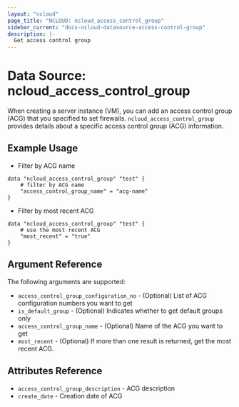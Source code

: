 ```yaml
---
layout: "ncloud"
page_title: "NCLOUD: ncloud_access_control_group"
sidebar_current: "docs-ncloud-datasource-access-control-group"
description: |-
  Get access control group
---
```


# Data Source: ncloud_access_control_group

When creating a server instance (VM), you can add an access control group (ACG) that you specified to set firewalls. `ncloud_access_control_group` provides details about a specific access control group (ACG) information.


## Example Usage

* Filter by ACG name

```hcl
data "ncloud_access_control_group" "test" {
    # filter by ACG name
	"access_control_group_name" = "acg-name"
}
```

* Filter by most recent ACG

```hcl
data "ncloud_access_control_group" "test" {
    # use the most recent ACG
	"most_recent" = "true"
}
```


## Argument Reference

The following arguments are supported:

* `access_control_group_configuration_no` - (Optional) List of ACG configuration numbers you want to get
* `is_default_group` - (Optional) Indicates whether to get default groups only
* `access_control_group_name` - (Optional) Name of the ACG you want to get
* `most_recent` - (Optional) If more than one result is returned, get the most recent ACG.

## Attributes Reference

* `access_control_group_description` - ACG description
* `create_date` - Creation date of ACG